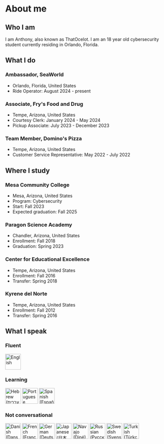 # About me
## Who I am
I am Anthony, also known as ThatOcelot. I am an 18 year old cybersecurity student currently residing in Orlando, Florida.
## What I do
### Ambassador, SeaWorld
- Orlando, Florida, United States
- Ride Operator: August 2024 - present

### Associate, Fry's Food and Drug
- Tempe, Arizona, United States
- Courtesy Clerk: January 2024 - May 2024
- Pickup Associate: July 2023 - December 2023

### Team Member, Domino's Pizza
- Tempe, Arizona, United States
- Customer Service Representative: May 2022 - July 2022

## Where I study
### Mesa Community College
- Mesa, Arizona, United States
- Program: Cybersecurity
- Start: Fall 2023
- Expected graduation: Fall 2025

### Paragon Science Academy
- Chandler, Arizona, United States
- Enrollment: Fall 2018
- Graduation: Spring 2023

### Center for Educational Excellence
- Tempe, Arizona, United States
- Enrollment: Fall 2016
- Transfer: Spring 2018

### Kyrene del Norte
- Tempe, Arizona, United States
- Enrollment: Fall 2012
- Transfer: Spring 2016

## What I speak
### Fluent
[<img src="https://upload.wikimedia.org/wikipedia/commons/thumb/8/83/Flag_of_the_United_Kingdom_%283-5%29.svg/2550px-Flag_of_the_United_Kingdom_%283-5%29.svg.png" alt="English" height="50"/>](https://en.wikipedia.org/wiki/English_language)

### Learning
[<img src="https://upload.wikimedia.org/wikipedia/commons/thumb/d/d4/Flag_of_Israel.svg/2550px-Flag_of_Israel.svg.png" alt="Hebrew (עברית)" height="50"/>](https://en.wikipedia.org/wiki/Hebrew_language)
[<img src="https://upload.wikimedia.org/wikipedia/commons/thumb/5/5c/Flag_of_Portugal.svg/2550px-Flag_of_Portugal.svg.png" alt="Portuguese (Português)" height="50"/>](https://en.wikipedia.org/wiki/Portuguese_language)
[<img src="https://upload.wikimedia.org/wikipedia/commons/thumb/8/89/Bandera_de_Espa%C3%B1a.svg/2550px-Bandera_de_Espa%C3%B1a.svg.png" alt="Spanish (Español)" height="50"/>](https://en.wikipedia.org/wiki/Spanish_language)

### Not conversational
[<img src="https://upload.wikimedia.org/wikipedia/commons/thumb/9/9c/Flag_of_Denmark.svg/2550px-Flag_of_Denmark.svg.png" alt="Danish (Dansk)" height="50"/>](https://en.wikipedia.org/wiki/Danish_language)
[<img src="https://upload.wikimedia.org/wikipedia/en/thumb/c/c3/Flag_of_France.svg/2550px-Flag_of_France.svg.png" alt="French (Français)" height="50"/>](https://en.wikipedia.org/wiki/French_language)
[<img src="https://upload.wikimedia.org/wikipedia/en/thumb/b/ba/Flag_of_Germany.svg/2550px-Flag_of_Germany.svg.png" alt="German (Deutsch)" height="50"/>](https://en.wikipedia.org/wiki/German_language)
[<img src="https://upload.wikimedia.org/wikipedia/en/thumb/9/9e/Flag_of_Japan.svg/2550px-Flag_of_Japan.svg.png" alt="Japanese (日本語)" height="50"/>](https://en.wikipedia.org/wiki/Japanese_language)
[<img src="https://upload.wikimedia.org/wikipedia/commons/thumb/0/0c/Navajo_flag.svg/2550px-Navajo_flag.svg.png" alt="Navajo (Diné)" height="50"/>](https://en.wikipedia.org/wiki/Navajo_language)
[<img src="https://upload.wikimedia.org/wikipedia/en/thumb/f/f3/Flag_of_Russia.svg/2550px-Flag_of_Russia.svg.png" alt="Russian (Русский)" height="50"/>](https://en.wikipedia.org/wiki/Russian_language)
[<img src="https://upload.wikimedia.org/wikipedia/en/thumb/4/4c/Flag_of_Sweden.svg/2550px-Flag_of_Sweden.svg.png" alt="Swedish (Svensk)" height="50"/>](https://en.wikipedia.org/wiki/Swedish_language)
[<img src="https://upload.wikimedia.org/wikipedia/commons/thumb/b/b4/Flag_of_Turkey.svg/2550px-Flag_of_Turkey.svg.png" alt="Turkish (Türkçe)" height="50"/>](https://en.wikipedia.org/wiki/Turkish_language)
